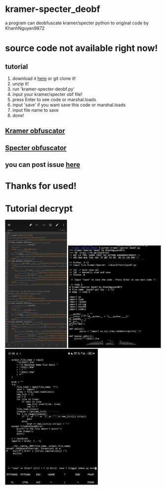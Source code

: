 # kramer-specter_deobf
a program can deobfuscate kramer/specter python to original code by KhanhNguyen9872

# source code not available right now!

## tutorial
1. download it [here](https://github.com/KhanhNguyen9872/kramer-specter_deobf/archive/refs/heads/main.zip) or git clone it!
2. unzip it!
3. run 'kramer-specter-deobf.py'
4. input your kramer/specter obf file!
5. press Enter to see code or marshal.loads
6. input 'save' if you want save this code or marshal.loads
7. input file name to save
8. done!

## [Kramer obfuscator](https://github.com/billythegoat356/Kramer)
## [Specter obfuscator](https://github.com/billythegoat356/Specter)

## you can post issue [here](https://github.com/KhanhNguyen9872/kramer-specter_deobf/issues/new)

# Thanks for used!

# Tutorial decrypt 
<img src="Screenshot_20250915-011035_1.png" alt="Deskripsi Gambar" width="200">
<img src="Screenshot_20250915-010838_1.png" alt="Deskripsi Gambar" width="300">
<img src="Screenshot_20250915-010827_1.png" alt="Deskripsi Gambar" width="300">
